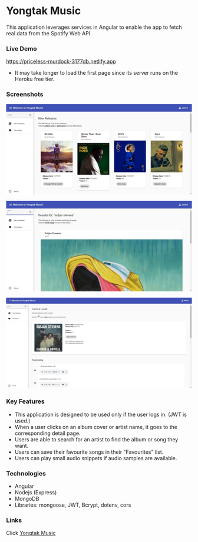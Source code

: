 # Yongtak Music

This application leverages services in Angular to enable the app to fetch real data from the Spotify Web API.

### Live Demo

https://priceless-murdock-3177db.netlify.app

- It may take longer to load the first page since its server runs on the Heroku free tier.

### Screenshots

![Screenshot1](Screenshots/Screenshot1.JPG)

![Screenshot2](Screenshots/Screenshot2.JPG)

![Screenshot3](Screenshots/Screenshot3.JPG)

### Key Features

- This application is designed to be used only if the user logs in. (JWT is used.)
- When a user clicks on an album cover or artist name, it goes to the corresponding detail page.
- Users are able to search for an artist to find the album or song they want.
- Users can save their favourite songs in their "Favourites" list.
- Users can play small audio snippets if audio samples are available.

### Technologies

- Angular
- Nodejs (Express)
- MongoDB
- Libraries: mongoose, JWT, Bcrypt, dotenv, cors

### Links

Click [Yongtak Music](https://github.com/yongtakjeon/spotifyApp)
